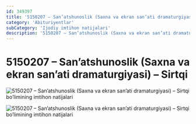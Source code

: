 ```yaml
---
id: 349397
title: '5150207 – San’atshunoslik (Saxna va ekran san’ati dramaturgiyasi) – Sirtqi'
category: 'Abituriyentlar'
subCategory: 'Ijodiy imtihon natijalari'
description: '5150207 – San’atshunoslik (Saxna va ekran san’ati dramaturgiyasi) – Sirtqi bo’limining imtihon natijalari'
---
```


# 5150207 – San’atshunoslik (Saxna va ekran san’ati dramaturgiyasi) – Sirtqi

![5150207 – San’atshunoslik (Saxna va ekran san’ati dramaturgiyasi) – Sirtqi bo’limining imtihon natijalari](/349397/photo_2020-10-06_18-10-32-1024x746.jpg)

![5150207 – San’atshunoslik (Saxna va ekran san’ati dramaturgiyasi) – Sirtqi bo’limining imtihon natijalari](/349397/photo_2020-10-06_18-10-32-2-1024x746.jpg)
